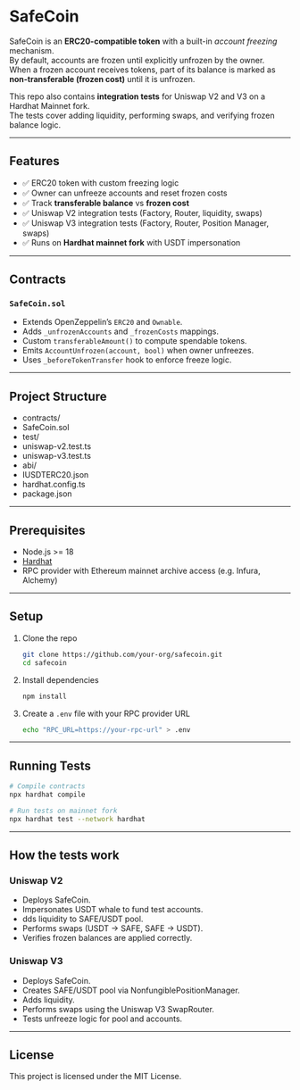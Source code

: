 # SafeCoin

SafeCoin is an **ERC20-compatible token** with a built-in _account freezing_ mechanism.  
By default, accounts are frozen until explicitly unfrozen by the owner.  
When a frozen account receives tokens, part of its balance is marked as **non-transferable (frozen cost)** until it is unfrozen.

This repo also contains **integration tests** for Uniswap V2 and V3 on a Hardhat Mainnet fork.  
The tests cover adding liquidity, performing swaps, and verifying frozen balance logic.

---

## Features

- ✅ ERC20 token with custom freezing logic
- ✅ Owner can unfreeze accounts and reset frozen costs
- ✅ Track **transferable balance** vs **frozen cost**
- ✅ Uniswap V2 integration tests (Factory, Router, liquidity, swaps)
- ✅ Uniswap V3 integration tests (Factory, Router, Position Manager, swaps)
- ✅ Runs on **Hardhat mainnet fork** with USDT impersonation

---

## Contracts

### `SafeCoin.sol`

- Extends OpenZeppelin’s `ERC20` and `Ownable`.
- Adds `_unfrozenAccounts` and `_frozenCosts` mappings.
- Custom `transferableAmount()` to compute spendable tokens.
- Emits `AccountUnfrozen(account, bool)` when owner unfreezes.
- Uses `_beforeTokenTransfer` hook to enforce freeze logic.

---

## Project Structure

- contracts/
- SafeCoin.sol
- test/
- uniswap-v2.test.ts
- uniswap-v3.test.ts
- abi/
- IUSDTERC20.json
- hardhat.config.ts
- package.json

---

## Prerequisites

- Node.js >= 18
- [Hardhat](https://hardhat.org/)
- RPC provider with Ethereum mainnet archive access (e.g. Infura, Alchemy)

---

## Setup

1. Clone the repo

   ```bash
   git clone https://github.com/your-org/safecoin.git
   cd safecoin
   ```

2. Install dependencies

   ```bash
   npm install
   ```

3. Create a `.env` file with your RPC provider URL
   ```bash
   echo "RPC_URL=https://your-rpc-url" > .env
   ```

---

## Running Tests

```bash
# Compile contracts
npx hardhat compile

# Run tests on mainnet fork
npx hardhat test --network hardhat
```

---

## How the tests work
### Uniswap V2

- Deploys SafeCoin.
- Impersonates USDT whale to fund test accounts.
- dds liquidity to SAFE/USDT pool.
- Performs swaps (USDT → SAFE, SAFE → USDT).
- Verifies frozen balances are applied correctly.

### Uniswap V3

- Deploys SafeCoin.
- Creates SAFE/USDT pool via NonfungiblePositionManager.
- Adds liquidity.
- Performs swaps using the Uniswap V3 SwapRouter.
- Tests unfreeze logic for pool and accounts.

---

## License

This project is licensed under the MIT License.
